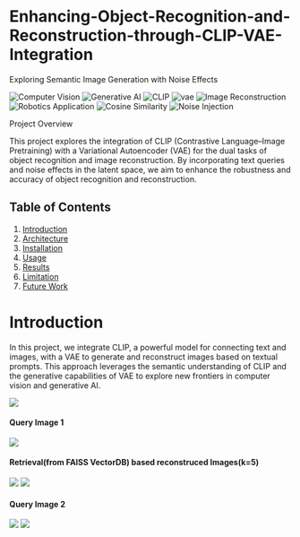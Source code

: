 # Enhancing-Object-Recognition-and-Reconstruction-through-CLIP-VAE-Integration
 Exploring Semantic Image Generation with Noise Effects
 
![Computer Vision](https://img.shields.io/badge/Computer%20Vision-blue)
![Generative AI](https://img.shields.io/badge/Generative%20AI-green)
![CLIP](https://img.shields.io/badge/CLIP-Contrastive%20Language%20Image%20Pretraining-orange)
![vae](https://img.shields.io/badge/VAE-Variational%20Auto%20Encoder-white)
![Image Reconstruction](https://img.shields.io/badge/Image%20Reconstruction-purple)
![Robotics Application](https://img.shields.io/badge/Robotics%20Application-black)
![Cosine Similarity](https://img.shields.io/badge/Cosine%20Similarity-grey)
![Noise Injection](https://img.shields.io/badge/Noise%20Injection-yellow)

Project Overview

This project explores the integration of CLIP (Contrastive Language–Image Pretraining) with a Variational Autoencoder (VAE) for the dual tasks of object recognition and image reconstruction. By incorporating text queries and noise effects in the latent space, we aim to enhance the robustness and accuracy of object recognition and reconstruction.

## Table of Contents
1. [Introduction](#introduction)
2. [Architecture](#architecture)
3. [Installation](#installation)
4. [Usage](#usage)
5. [Results](#results)
6. [Limitation](#introduction)
7. [Future Work](#introduction)
  
# Introduction

In this project, we integrate CLIP, a powerful model for connecting text and images, with a VAE to generate and reconstruct images based on textual prompts. This approach leverages the semantic understanding of CLIP and the generative capabilities of VAE to explore new frontiers in computer vision and generative AI.

<img src="https://github.com/Dherya27/Object-Recognition-and-Reconstruction-through-CLIP-VAE-Integration/blob/main/results/reconstruction.gif">

#### Query Image 1
<img src="https://github.com/Dherya27/Object-Recognition-and-Reconstruction-through-CLIP-VAE-Integration/blob/main/results/query/2c304c54a6141d214ff3c6764341833_easy_04.png">

#### Retrieval(from FAISS VectorDB) based reconstruced Images(k=5)
<img src="https://github.com/Dherya27/Object-Recognition-and-Reconstruction-through-CLIP-VAE-Integration/blob/main/results/retrieved_indices/retrieved_indices_car1.png"> 
<img src="https://github.com/Dherya27/Object-Recognition-and-Reconstruction-through-CLIP-VAE-Integration/blob/main/results/reconstructed_img/retrieval_based_reconstrcution_car1.png">

#### Query Image 2
<img src="https://github.com/Dherya27/Object-Recognition-and-Reconstruction-through-CLIP-VAE-Integration/blob/main/results/query/3f11833d3d9309bc9952c05a06935ddc_easy_02.png">
<img src="https://github.com/Dherya27/Object-Recognition-and-Reconstruction-through-CLIP-VAE-Integration/blob/main/results/reconstructed_img/retrieval_based_reconstruction_chair_1.png">

